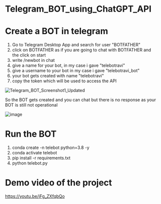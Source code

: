 ﻿# Telegram_BOT_using_ChatGPT_API

 # Create a BOT in telegram

 1. Go to Telegram Desktop App and search for user "BOTFATHER"
 2. click on BOTFATHER as if you are going to chat with BOTFATHER and the click on start
 3. write /newbot in chat
 4. give a name for your bot, in my case i gave "telebotravi"
 5. give a username to your bot in my case i gave "telebotravi_bot"
 6. your bot gets created with name "telebotravi"
 7. copy the token which will be used to access the API
    
 ![Telegram_BOT_Screenshot1_Updated](https://github.com/ravi0dubey/Telegram_BOT_using_ChatGPT_API/assets/38419795/97b38add-bef9-436f-987c-577e1f6a87ab)

So the BOT gets created and you can chat but there is no response as your BOT is still not operational

![image](https://github.com/ravi0dubey/Telegram_BOT_using_ChatGPT_API/assets/38419795/363734ce-7e7e-4ac1-a600-ad6348ff4493)

 # Run the BOT
 
1. conda create -n telebot python=3.8 -y </br>
2. conda activate telebot </br>
3. pip install -r requirements.txt </br>
4. python telebot.py 

# Demo video of the project
https://youtu.be/jFg_ZXfqbQo




